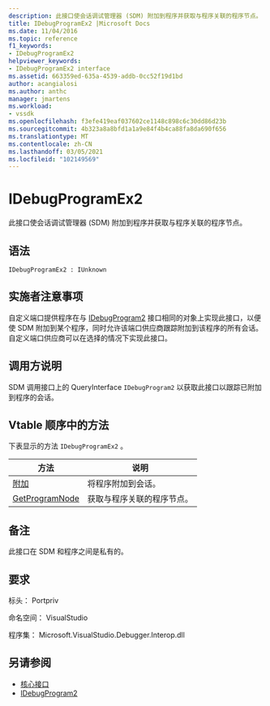 ```yaml
---
description: 此接口使会话调试管理器 (SDM) 附加到程序并获取与程序关联的程序节点。
title: IDebugProgramEx2 |Microsoft Docs
ms.date: 11/04/2016
ms.topic: reference
f1_keywords:
- IDebugProgramEx2
helpviewer_keywords:
- IDebugProgramEx2 interface
ms.assetid: 663359ed-635a-4539-addb-0cc52f19d1bd
author: acangialosi
ms.author: anthc
manager: jmartens
ms.workload:
- vssdk
ms.openlocfilehash: f3efe419eaf037602ce1148c898c6c30dd86d23b
ms.sourcegitcommit: 4b323a8a8bfd1a1a9e84f4b4ca88fa8da690f656
ms.translationtype: MT
ms.contentlocale: zh-CN
ms.lasthandoff: 03/05/2021
ms.locfileid: "102149569"
---
```

# <a name="idebugprogramex2"></a>IDebugProgramEx2
此接口使会话调试管理器 (SDM) 附加到程序并获取与程序关联的程序节点。

## <a name="syntax"></a>语法

```
IDebugProgramEx2 : IUnknown
```

## <a name="notes-for-implementers"></a>实施者注意事项
 自定义端口提供程序在与 [IDebugProgram2](../../../extensibility/debugger/reference/idebugprogram2.md) 接口相同的对象上实现此接口，以便使 SDM 附加到某个程序，同时允许该端口供应商跟踪附加到该程序的所有会话。 自定义端口供应商可以在选择的情况下实现此接口。

## <a name="notes-for-callers"></a>调用方说明
 SDM 调用接口[](/cpp/atl/queryinterface)上的 QueryInterface `IDebugProgram2` 以获取此接口以跟踪已附加到程序的会话。

## <a name="methods-in-vtable-order"></a>Vtable 顺序中的方法
 下表显示的方法 `IDebugProgramEx2` 。

|方法|说明|
|------------|-----------------|
|[附加](../../../extensibility/debugger/reference/idebugprogramex2-attach.md)|将程序附加到会话。|
|[GetProgramNode](../../../extensibility/debugger/reference/idebugprogramex2-getprogramnode.md)|获取与程序关联的程序节点。|

## <a name="remarks"></a>备注
 此接口在 SDM 和程序之间是私有的。

## <a name="requirements"></a>要求
 标头： Portpriv

 命名空间： VisualStudio

 程序集： Microsoft.VisualStudio.Debugger.Interop.dll

## <a name="see-also"></a>另请参阅
- [核心接口](../../../extensibility/debugger/reference/core-interfaces.md)
- [IDebugProgram2](../../../extensibility/debugger/reference/idebugprogram2.md)
